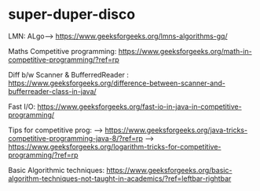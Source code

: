 # super-duper-disco

LMN: ALgo--> https://www.geeksforgeeks.org/lmns-algorithms-gq/

Maths Competitive programming: https://www.geeksforgeeks.org/math-in-competitive-programming/?ref=rp

Diff b/w Scanner & BufferredReader :  https://www.geeksforgeeks.org/difference-between-scanner-and-bufferreader-class-in-java/

Fast I/O: https://www.geeksforgeeks.org/fast-io-in-java-in-competitive-programming/

Tips for competitive prog: 
 --> https://www.geeksforgeeks.org/java-tricks-competitive-programming-java-8/?ref=rp
 --> https://www.geeksforgeeks.org/logarithm-tricks-for-competitive-programming/?ref=rp
 
Basic Algorithmic techniques: https://www.geeksforgeeks.org/basic-algorithm-techniques-not-taught-in-academics/?ref=leftbar-rightbar
